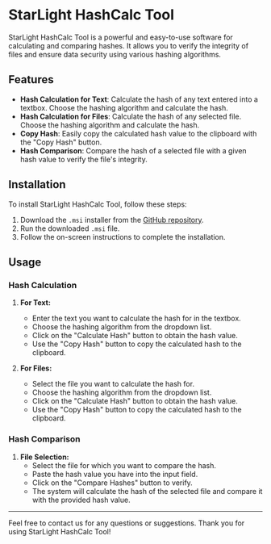 # StarLight HashCalc Tool

StarLight HashCalc Tool is a powerful and easy-to-use software for calculating and comparing hashes. It allows you to verify the integrity of files and ensure data security using various hashing algorithms.

## Features

- **Hash Calculation for Text**: Calculate the hash of any text entered into a textbox. Choose the hashing algorithm and calculate the hash.
- **Hash Calculation for Files**: Calculate the hash of any selected file. Choose the hashing algorithm and calculate the hash.
- **Copy Hash**: Easily copy the calculated hash value to the clipboard with the "Copy Hash" button.
- **Hash Comparison**: Compare the hash of a selected file with a given hash value to verify the file's integrity.

## Installation

To install StarLight HashCalc Tool, follow these steps:

1. Download the `.msi` installer from the [GitHub repository](https://github.com/JosephRoyalEagle/StarLight-HashCalc-Tool/releases).
2. Run the downloaded `.msi` file.
3. Follow the on-screen instructions to complete the installation.

## Usage

### Hash Calculation

1. **For Text:**
    - Enter the text you want to calculate the hash for in the textbox.
    - Choose the hashing algorithm from the dropdown list.
    - Click on the "Calculate Hash" button to obtain the hash value.
    - Use the "Copy Hash" button to copy the calculated hash to the clipboard.

2. **For Files:**
    - Select the file you want to calculate the hash for.
    - Choose the hashing algorithm from the dropdown list.
    - Click on the "Calculate Hash" button to obtain the hash value.
    - Use the "Copy Hash" button to copy the calculated hash to the clipboard.

### Hash Comparison

1. **File Selection:**
    - Select the file for which you want to compare the hash.
    - Paste the hash value you have into the input field.
    - Click on the "Compare Hashes" button to verify.
    - The system will calculate the hash of the selected file and compare it with the provided hash value.

---

Feel free to contact us for any questions or suggestions. Thank you for using StarLight HashCalc Tool!
